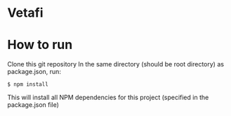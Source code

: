 # Vetafi

# How to run
Clone this git repository
In the same directory (should be root directory) as package.json, run:

```
$ npm install
```

This will install all NPM dependencies for this project (specified in the package.json file)


